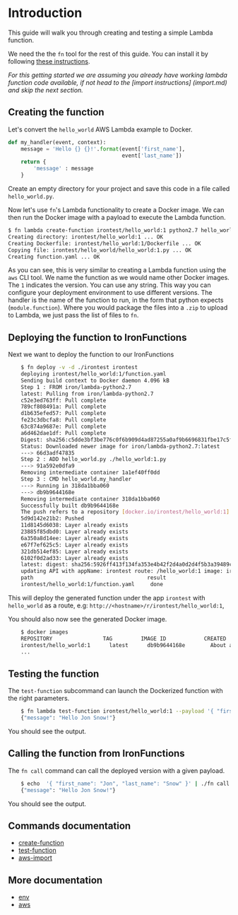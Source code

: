# Introduction

This guide will walk you through creating and testing a simple Lambda function.

We need the the `fn` tool for the rest of this guide. You can install it
by following [these instructions](https://github.com/iron-io/function/fn).

*For this getting started we are assuming you already have working lambda function code available, if not head to the [import instructions] (import.md) and skip the next section.*

## Creating the function

Let's convert the `hello_world` AWS Lambda example to Docker.

```python
def my_handler(event, context):
    message = 'Hello {} {}!'.format(event['first_name'],
                                    event['last_name'])
    return {
        'message' : message
    }
```

Create an empty directory for your project and save this code in a file called
`hello_world.py`.

Now let's use `fn`'s Lambda functionality to create a Docker image. We can
then run the Docker image with a payload to execute the Lambda function.

```sh
$ fn lambda create-function irontest/hello_world:1 python2.7 hello_world.my_handler hello_world.py
Creating directory: irontest/hello_world:1 ... OK
Creating Dockerfile: irontest/hello_world:1/Dockerfile ... OK
Copying file: irontest/hello_world/hello_world:1.py ... OK
Creating function.yaml ... OK
```

As you can see, this is very similar to creating a Lambda function using the
`aws` CLI tool. We name the function as we would name other Docker images. The
`1` indicates the version. You can use any string. This way you can configure
your deployment environment to use different versions. The handler is
the name of the function to run, in the form that python expects
(`module.function`). Where you would package the files into a `.zip` to upload
to Lambda, we just pass the list of files to `fn`.

## Deploying the function to IronFunctions

Next we want to deploy the function to our IronFunctions
```sh
    $ fn deploy -v -d ./irontest irontest
    deploying irontest/hello_world:1/function.yaml
    Sending build context to Docker daemon 4.096 kB
    Step 1 : FROM iron/lambda-python2.7
    latest: Pulling from iron/lambda-python2.7
    c52e3ed763ff: Pull complete
    789cf808491a: Pull complete
    d1b635efed57: Pull complete
    fe23c3dbcfa8: Pull complete
    63c874a9687e: Pull complete
    a6d462dae1df: Pull complete
    Digest: sha256:c5dde3bf3be776c0f6b909d4ad87255a0af9b6696831fbe17c5f659655a0494a
    Status: Downloaded newer image for iron/lambda-python2.7:latest
    ---> 66d3adf47835
    Step 2 : ADD hello_world.py ./hello_world:1.py
    ---> 91a592e0dfa9
    Removing intermediate container 1a1ef40ff0dd
    Step 3 : CMD hello_world.my_handler
    ---> Running in 318da1bba060
    ---> db9b9644168e
    Removing intermediate container 318da1bba060
    Successfully built db9b9644168e
    The push refers to a repository [docker.io/irontest/hello_world:1]
    5d9d142e21b2: Pushed
    11d8145d6038: Layer already exists
    23885f85dbd0: Layer already exists
    6a350a8d14ee: Layer already exists
    e67f7ef625c5: Layer already exists
    321db514ef85: Layer already exists
    6102f0d2ad33: Layer already exists
    latest: digest: sha256:5926ff413f134fa353e4b42f2d4a0d2d4f5b3a39489cfdf6dd5b4a63c4e40dee size: 1784
    updating API with appName: irontest route: /hello_world:1 image: irontest/hello_world:1
    path                                    result
    irontest/hello_world:1/function.yaml     done
```

This will deploy the generated function under the app `irontest` with `hello_world` as a route, e.g:
`http://<hostname>/r/irontest/hello_world:1`,

You should also now see the generated Docker image.

```sh
    $ docker images
    REPOSITORY                TAG         IMAGE ID            CREATED              VIRTUAL SIZE
    irontest/hello_world:1      latest      db9b9644168e        About a minute ago   108.4 MB
    ...
```

## Testing the function

The `test-function` subcommand can launch the Dockerized function with the
right parameters.

```sh
    $ fn lambda test-function irontest/hello_world:1 --payload '{ "first_name": "Jon", "last_name": "Snow" }'
    {"message": "Hello Jon Snow!"}
```

You should see the output.

## Calling the function from IronFunctions

The `fn call` command can call the deployed version with a given payload.

```sh
    $ echo  '{ "first_name": "Jon", "last_name": "Snow" }' | ./fn call irontest /hello_world:1
    {"message": "Hello Jon Snow!"}
```

You should see the output.


## Commands documentation
* [create-function](create.md)
* [test-function](test.md)
* [aws-import](import.md)

## More documentation
* [env](environment.md)
* [aws](aws.md)